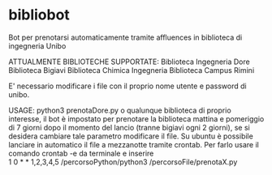 # bibliobot
Bot per prenotarsi automaticamente tramite affluences in biblioteca di ingegneria Unibo 

ATTUALMENTE BIBLIOTECHE SUPPORTATE:
Biblioteca Ingegneria Dore
Biblioteca Bigiavi
Biblioteca Chimica Ingegneria
Biblioteca Campus Rimini

E' necessario modificare i file con il proprio nome utente e password di unibo.

USAGE: python3 prenotaDore.py o qualunque biblioteca di proprio interesse, il bot è impostato per prenotare la biblioteca mattina e pomeriggio di 7 giorni dopo il momento del lancio (tranne bigiavi ogni 2 giorni), se si desidera cambiare tale parametro modificare il file.
Su ubuntu è possibile lanciare in automatico il file a mezzanotte tramite crontab.
Per farlo usare il comando crontab -e da terminale e inserire  
1 0 * * 1,2,3,4,5 /percorsoPython/python3 /percorsoFile/prenotaX.py


